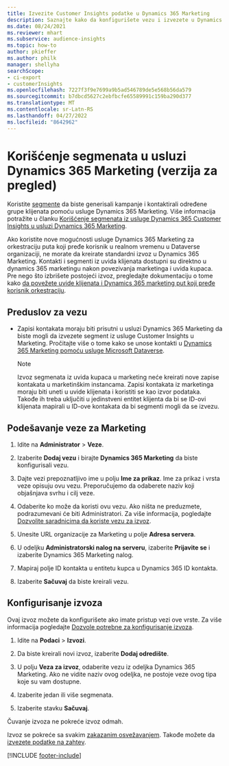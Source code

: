 ```yaml
---
title: Izvezite Customer Insights podatke u Dynamics 365 Marketing
description: Saznajte kako da konfigurišete vezu i izvezete u Dynamics 365 Marketing.
ms.date: 08/24/2021
ms.reviewer: mhart
ms.subservice: audience-insights
ms.topic: how-to
author: pkieffer
ms.author: philk
manager: shellyha
searchScope:
- ci-export
- customerInsights
ms.openlocfilehash: 7227f3f9e7699a9b5ad546789de5e568b56da579
ms.sourcegitcommit: b7dbcd5627c2ebfbcfe65589991c159ba290d377
ms.translationtype: MT
ms.contentlocale: sr-Latn-RS
ms.lasthandoff: 04/27/2022
ms.locfileid: "8642962"
---
```

# <a name="use-segments-in-dynamics-365-marketing-preview"></a>Korišćenje segmenata u usluzi Dynamics 365 Marketing (verzija za pregled)



Koristite [segmente](segments.md) da biste generisali kampanje i kontaktirali određene grupe klijenata pomoću usluge Dynamics 365 Marketing. Više informacija potražite u članku [Korišćenje segmenata iz usluge Dynamics 365 Customer Insights u usluzi Dynamics 365 Marketing](/dynamics365/marketing/customer-insights-segments).

Ako koristite nove mogućnosti usluge Dynamics 365 Marketing za orkestraciju puta koji pređe korisnik u realnom vremenu u Dataverse organizaciji, ne morate da kreirate standardni izvoz u Dynamics 365 Marketing. Kontakti i segmenti iz uvida klijenata dostupni su direktno u dynamics 365 marketingu nakon povezivanja marketinga i uvida kupaca. Pre nego što izbrišete postojeći izvoz, pregledajte dokumentaciju o tome kako [da povežete uvide klijenata i Dynamics 365 marketing put koji pređe korisnik orkestraciju](/dynamics365/marketing/real-time-marketing-ci-profile).

## <a name="prerequisite-for-a-connection"></a>Preduslov za vezu

- Zapisi kontakata moraju biti prisutni u usluzi Dynamics 365 Marketing da biste mogli da izvezete segment iz usluge Customer Insights u Marketing. Pročitajte više o tome kako se unose kontakti u [Dynamics 365 Marketing pomoću usluge Microsoft Dataverse](connect-dataverse-managed-lake.md).

  > [!NOTE]
  > Izvoz segmenata iz uvida kupaca u marketing neće kreirati nove zapise kontakata u marketinškim instancama. Zapisi kontakata iz marketinga moraju biti uneti u uvide klijenata i koristiti se kao izvor podataka. Takođe ih treba uključiti u jedinstveni entitet klijenta da bi se ID-ovi klijenata mapirali u ID-ove kontakata da bi segmenti mogli da se izvezu.

## <a name="set-up-connection-to-marketing"></a>Podešavanje veze za Marketing

1. Idite na **Administrator** > **Veze**.

1. Izaberite **Dodaj vezu** i birajte **Dynamics 365 Marketing** da biste konfigurisali vezu.

1. Dajte vezi prepoznatljivo ime u polju **Ime za prikaz**. Ime za prikaz i vrsta veze opisuju ovu vezu. Preporučujemo da odaberete naziv koji objašnjava svrhu i cilj veze.

1. Odaberite ko može da koristi ovu vezu. Ako ništa ne preduzmete, podrazumevani će biti Administratori. Za više informacija, pogledajte [Dozvolite saradnicima da koriste vezu za izvoz](connections.md#allow-contributors-to-use-a-connection-for-exports).

1. Unesite URL organizacije za Marketing u polje **Adresa servera**.

1. U odeljku **Administratorski nalog na serveru**, izaberite **Prijavite se** i izaberite Dynamics 365 Marketing nalog.

1. Mapiraj polje ID kontakta u entitetu kupca u Dynamics 365 ID kontakta.

1. Izaberite **Sačuvaj** da biste kreirali vezu. 

## <a name="configure-an-export"></a>Konfigurisanje izvoza

Ovaj izvoz možete da konfigurišete ako imate pristup vezi ove vrste. Za više informacija pogledajte [Dozvole potrebne za konfigurisanje izvoza](export-destinations.md#set-up-a-new-export).

1. Idite na **Podaci** > **Izvozi**.

1. Da biste kreirali novi izvoz, izaberite **Dodaj odredište**.

1. U polju **Veza za izvoz**, odaberite vezu iz odeljka Dynamics 365 Marketing. Ako ne vidite naziv ovog odeljka, ne postoje veze ovog tipa koje su vam dostupne.

1. Izaberite jedan ili više segmenata.

1. Izaberite stavku **Sačuvaj**.

Čuvanje izvoza ne pokreće izvoz odmah.

Izvoz se pokreće sa svakim [zakazanim osvežavanjem](system.md#schedule-tab). Takođe možete da [izvezete podatke na zahtev](export-destinations.md#run-exports-on-demand). 

[!INCLUDE [footer-include](includes/footer-banner.md)]
